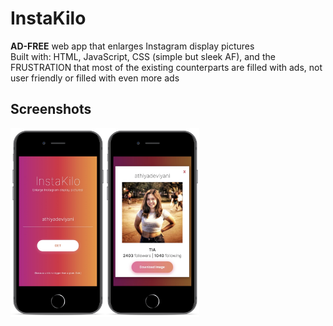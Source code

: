 # InstaKilo
**AD-FREE** web app that enlarges Instagram display pictures
<br>Built with: HTML, JavaScript, CSS (simple but sleek AF), and the FRUSTRATION that most of the existing counterparts are filled with ads, not user friendly or filled with even more ads

## Screenshots
<img src="both.png" width="60%">
